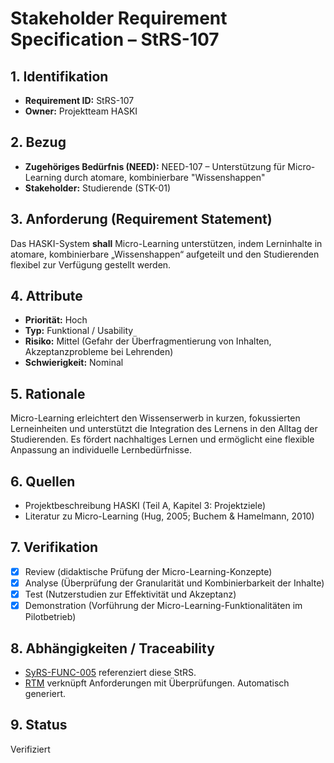 # Stakeholder Requirement Specification – StRS-107

## 1. Identifikation
- **Requirement ID:** StRS-107
- **Owner:** Projektteam HASKI

## 2. Bezug
- **Zugehöriges Bedürfnis (NEED):** NEED-107 – Unterstützung für Micro-Learning durch atomare, kombinierbare "Wissenshappen"
- **Stakeholder:** Studierende (STK-01)

## 3. Anforderung (Requirement Statement)
Das HASKI-System **shall** Micro-Learning unterstützen, indem Lerninhalte in atomare, kombinierbare „Wissenshappen“ aufgeteilt und den Studierenden flexibel zur Verfügung gestellt werden.

## 4. Attribute
- **Priorität:** Hoch
- **Typ:** Funktional / Usability
- **Risiko:** Mittel (Gefahr der Überfragmentierung von Inhalten, Akzeptanzprobleme bei Lehrenden)
- **Schwierigkeit:** Nominal

## 5. Rationale
Micro-Learning erleichtert den Wissenserwerb in kurzen, fokussierten Lerneinheiten und unterstützt die Integration des Lernens in den Alltag der Studierenden. Es fördert nachhaltiges Lernen und ermöglicht eine flexible Anpassung an individuelle Lernbedürfnisse.

## 6. Quellen
- Projektbeschreibung HASKI (Teil A, Kapitel 3: Projektziele)
- Literatur zu Micro-Learning (Hug, 2005; Buchem & Hamelmann, 2010)

## 7. Verifikation
- [x] Review (didaktische Prüfung der Micro-Learning-Konzepte)
- [x] Analyse (Überprüfung der Granularität und Kombinierbarkeit der Inhalte)
- [x] Test (Nutzerstudien zur Effektivität und Akzeptanz)
- [x] Demonstration (Vorführung der Micro-Learning-Funktionalitäten im Pilotbetrieb)

## 8. Abhängigkeiten / Traceability
- [SyRS-FUNC-005](../../system-requirements/SyRS-FUNC-005.md) referenziert diese StRS.
- [RTM](../../rtm/RTM.md) verknüpft Anforderungen mit Überprüfungen. Automatisch generiert.

## 9. Status
Verifiziert
